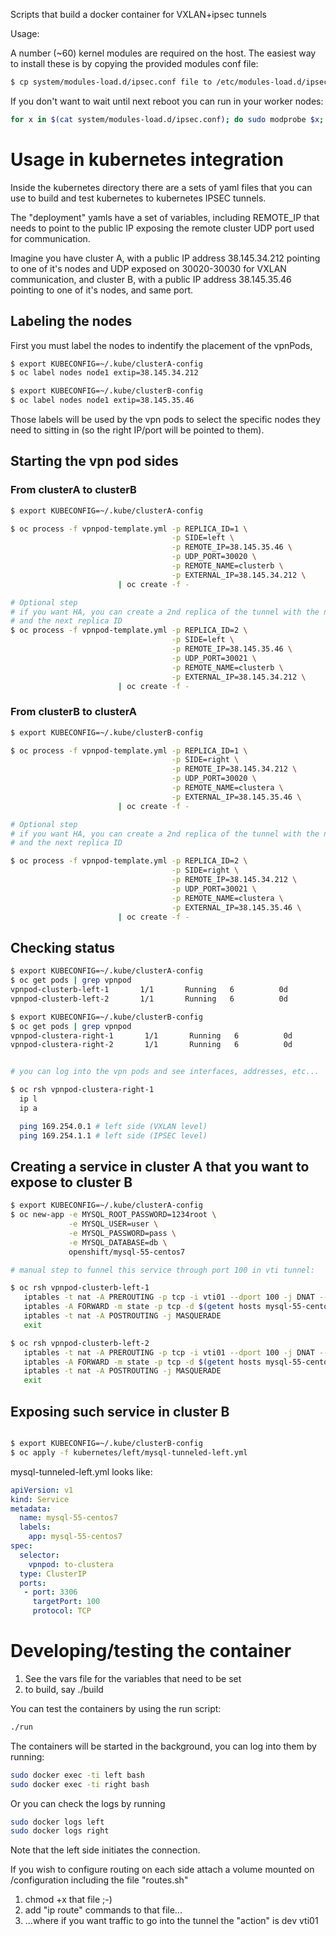 Scripts that build a docker container for VXLAN+ipsec tunnels

Usage:

A number (~60) kernel modules are required on the host. The easiest
way to install these is by copying the provided modules conf file:

```bash
$ cp system/modules-load.d/ipsec.conf file to /etc/modules-load.d/ipsec.conf
```

If you don't want to wait until next reboot you can run in your worker nodes:

```bash
for x in $(cat system/modules-load.d/ipsec.conf); do sudo modprobe $x; done
```
# Usage in kubernetes integration

Inside the kubernetes directory there are a sets of yaml files that you can
use to build and test kubernetes to kubernetes IPSEC tunnels.

The "deployment" yamls have a set of variables, including REMOTE_IP that needs
to point to the public IP exposing the remote cluster UDP port used for communication.

Imagine you have cluster A, with a public IP address 38.145.34.212 pointing to one
of it's nodes and UDP exposed on 30020-30030 for VXLAN communication, and cluster B, with
a public IP address 38.145.35.46 pointing to one of it's nodes, and same port.

## Labeling the nodes

First you must label the nodes to indentify the placement of the vpnPods,

```bash
$ export KUBECONFIG=~/.kube/clusterA-config
$ oc label nodes node1 extip=38.145.34.212
```

```bash
$ export KUBECONFIG=~/.kube/clusterB-config
$ oc label nodes node1 extip=38.145.35.46
```

Those labels will be used by the vpn pods to select the specific nodes they need
to sitting in (so the right IP/port will be pointed to them).

## Starting the vpn pod sides

### From clusterA to clusterB

```bash
$ export KUBECONFIG=~/.kube/clusterA-config

$ oc process -f vpnpod-template.yml -p REPLICA_ID=1 \
                                    -p SIDE=left \
                                    -p REMOTE_IP=38.145.35.46 \
                                    -p UDP_PORT=30020 \
                                    -p REMOTE_NAME=clusterb \
                                    -p EXTERNAL_IP=38.145.34.212 \
                        | oc create -f -

# Optional step
# if you want HA, you can create a 2nd replica of the tunnel with the next UDP port
# and the next replica ID
$ oc process -f vpnpod-template.yml -p REPLICA_ID=2 \
                                    -p SIDE=left \
                                    -p REMOTE_IP=38.145.35.46 \
                                    -p UDP_PORT=30021 \
                                    -p REMOTE_NAME=clusterb \
                                    -p EXTERNAL_IP=38.145.34.212 \
                        | oc create -f -

```

### From clusterB to clusterA

```bash
$ export KUBECONFIG=~/.kube/clusterB-config

$ oc process -f vpnpod-template.yml -p REPLICA_ID=1 \
                                    -p SIDE=right \
                                    -p REMOTE_IP=38.145.34.212 \
                                    -p UDP_PORT=30020 \
                                    -p REMOTE_NAME=clustera \
                                    -p EXTERNAL_IP=38.145.35.46 \
                        | oc create -f -

# Optional step
# if you want HA, you can create a 2nd replica of the tunnel with the next UDP port
# and the next replica ID

$ oc process -f vpnpod-template.yml -p REPLICA_ID=2 \
                                    -p SIDE=right \
                                    -p REMOTE_IP=38.145.34.212 \
                                    -p UDP_PORT=30021 \
                                    -p REMOTE_NAME=clustera \
                                    -p EXTERNAL_IP=38.145.35.46 \
                        | oc create -f -

```

## Checking status

```bash
$ export KUBECONFIG=~/.kube/clusterA-config
$ oc get pods | grep vpnpod
vpnpod-clusterb-left-1       1/1       Running   6          0d
vpnpod-clusterb-left-2       1/1       Running   6          0d

$ export KUBECONFIG=~/.kube/clusterB-config
$ oc get pods | grep vpnpod
vpnpod-clustera-right-1       1/1       Running   6          0d
vpnpod-clustera-right-2       1/1       Running   6          0d


# you can log into the vpn pods and see interfaces, addresses, etc...

$ oc rsh vpnpod-clustera-right-1
  ip l
  ip a

  ping 169.254.0.1 # left side (VXLAN level)
  ping 169.254.1.1 # left side (IPSEC level)

```

## Creating a service in cluster A that you want to expose to cluster B

```bash
$ export KUBECONFIG=~/.kube/clusterA-config
$ oc new-app -e MYSQL_ROOT_PASSWORD=1234root \
             -e MYSQL_USER=user \
             -e MYSQL_PASSWORD=pass \
             -e MYSQL_DATABASE=db \
             openshift/mysql-55-centos7

# manual step to funnel this service through port 100 in vti tunnel:

$ oc rsh vpnpod-clusterb-left-1
   iptables -t nat -A PREROUTING -p tcp -i vti01 --dport 100 -j DNAT --to-destination $(getent hosts mysql-55-centos7 | awk '{ print $1 }'):3306
   iptables -A FORWARD -m state -p tcp -d $(getent hosts mysql-55-centos7 | awk '{ print $1 }') --dport 3306 --state NEW,ESTABLISHED,RELATED -j ACCEPT
   iptables -t nat -A POSTROUTING -j MASQUERADE
   exit

$ oc rsh vpnpod-clusterb-left-2
   iptables -t nat -A PREROUTING -p tcp -i vti01 --dport 100 -j DNAT --to-destination $(getent hosts mysql-55-centos7 | awk '{ print $1 }'):3306
   iptables -A FORWARD -m state -p tcp -d $(getent hosts mysql-55-centos7 | awk '{ print $1 }') --dport 3306 --state NEW,ESTABLISHED,RELATED -j ACCEPT
   iptables -t nat -A POSTROUTING -j MASQUERADE
   exit
```

## Exposing such service in cluster B
```bash

$ export KUBECONFIG=~/.kube/clusterB-config
$ oc apply -f kubernetes/left/mysql-tunneled-left.yml
```

mysql-tunneled-left.yml looks like:

```yaml
apiVersion: v1
kind: Service
metadata:
  name: mysql-55-centos7
  labels:
    app: mysql-55-centos7
spec:
  selector:
    vpnpod: to-clustera
  type: ClusterIP
  ports:
   - port: 3306
     targetPort: 100
     protocol: TCP
```

# Developing/testing the container

1. See the vars file for the variables that need to be set
2. to build, say ./build

You can test the containers by using the run script:

```bash
./run
```
The containers will be started in the background, you can log into
them by running:

```bash
sudo docker exec -ti left bash
sudo docker exec -ti right bash
```

Or you can check the logs by running
```bash
sudo docker logs left
sudo docker logs right
```


Note that the left side initiates the connection.

If you wish to configure routing on each side attach a volume
mounted on /configuration including the file "routes.sh"
1. chmod +x that file ;-)
2. add "ip route" commands to that file...
3. ...where if you want traffic to go into the tunnel the "action" is dev vti01

